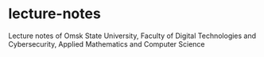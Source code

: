 # lecture-notes
Lecture notes of Omsk State University, Faculty of Digital Technologies and Cybersecurity, Applied Mathematics and Computer Science
